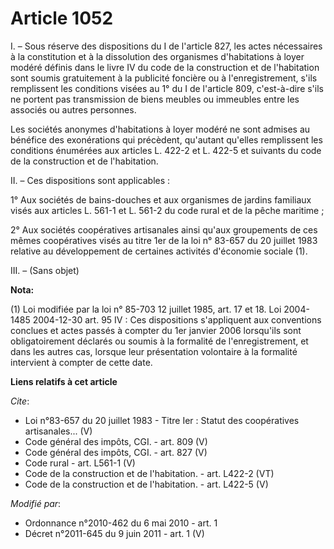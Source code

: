 # Article 1052

I. – Sous réserve des dispositions du I de l'article 827, les actes nécessaires à la constitution et à la dissolution des
organismes d'habitations à loyer modéré définis dans le livre IV du code de la construction et de l'habitation sont soumis
gratuitement à la publicité foncière ou à l'enregistrement, s'ils remplissent les conditions visées au 1° du I de l'article
809, c'est-à-dire s'ils ne portent pas transmission de biens meubles ou immeubles entre les associés ou autres personnes. 

Les sociétés anonymes d'habitations à loyer modéré ne sont admises au bénéfice des exonérations qui précèdent, qu'autant
qu'elles remplissent les conditions énumérées aux articles L. 422-2 et L. 422-5 et suivants du code de la construction et de
l'habitation. 

II. – Ces dispositions sont applicables : 

1° Aux sociétés de bains-douches et aux organismes de jardins familiaux visés aux articles L. 561-1 et L. 561-2 du code rural
et de la pêche maritime ; 

2° Aux sociétés coopératives artisanales ainsi qu'aux groupements de ces mêmes coopératives visés au titre 1er de la loi n°
83-657 du 20 juillet 1983 relative au développement de certaines activités d'économie sociale (1). 

III. – (Sans objet)

**Nota:**

(1) Loi modifiée par la loi n° 85-703 12 juillet 1985, art. 17 et 18.  Loi 2004-1485 2004-12-30 art. 95 IV : Ces dispositions
s'appliquent aux conventions conclues et actes passés à compter du 1er janvier 2006 lorsqu'ils sont obligatoirement déclarés
ou soumis à la formalité de l'enregistrement, et dans les autres cas, lorsque leur présentation volontaire à la formalité
intervient à compter de cette date.

**Liens relatifs à cet article**

_Cite_:

  - Loi n°83-657 du 20 juillet 1983 -  Titre Ier : Statut des coopératives artisanales... (V)
  - Code général des impôts, CGI. - art. 809 (V)
  - Code général des impôts, CGI. - art. 827 (V)
  - Code rural - art. L561-1 (V)
  - Code de la construction et de l'habitation. - art. L422-2 (VT)
  - Code de la construction et de l'habitation. - art. L422-5 (V)

_Modifié par_:

  - Ordonnance n°2010-462 du 6 mai 2010 - art. 1
  - Décret n°2011-645 du 9 juin 2011 - art. 1 (V)
